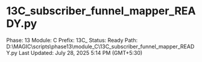 # 13C_subscriber_funnel_mapper_READY.py

Phase: 13
Module: C
Prefix: 13C_
Status: Ready
Path: D:\MAGIC\scripts\phase13\module_C\13C_subscriber_funnel_mapper_READY.py
Last Updated: July 28, 2025 5:14 PM (GMT+5:30)
